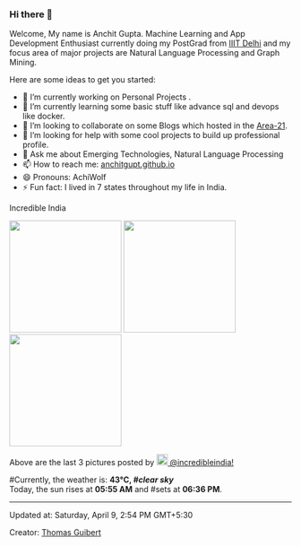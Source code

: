 ### Hi there 👋

Welcome, My name is Anchit Gupta. Machine Learning and App Development Enthusiast currently doing my PostGrad from [IIIT Delhi](https://www.iiitd.ac.in/) and my focus area of major projects are Natural Language Processing and Graph Mining.
<!-- **anchitgupt/anchitgupt** is a ✨ _special_ ✨ repository because its `README.md` (this file) appears on your GitHub profile. -->

Here are some ideas to get you started:

- 🔭 I’m currently working on Personal Projects	.
- 🌱 I’m currently learning some basic stuff like advance sql and devops like docker.
- 👯 I’m looking to collaborate on some Blogs which hosted in the [Area-21](https://medium.com/area-21/).
- 🤔 I’m looking for help with some cool projects to build up professional profile.
- 💬 Ask me about Emerging Technologies, Natural Language Processing
- 📫 How to reach me: [anchitgupt.github.io](anchitgupt.github.io)
- 😄 Pronouns: AchiWolf
- ⚡ Fun fact: I lived in 7 states throughout my life in India.


Incredible India 

<p><img width="200" src="https:&#x2F;&#x2F;cdn1.picuki.com&#x2F;hosted-by-instagram&#x2F;q&#x3D;0exhNuNYnjBcaS3SYdxKjf8K2fRyWgxSZ60STLepjSVmIR1vLHOapZA0mpCj4yRwKwVlASuRYz1n44IsU1RTCT17PUHdQbOATzpX76mdXOugvDJk%7C%7CZ9pnL83JHIeZHCu9MAlUWapNWwSDv5PHL%7C%7Clo7gX5vnvbCgAojOMMbBCyQlWotfpUrJy9ZRxt+S4jkja45BsNz5F%7C%7CH8kKl1lrtrb+XdbEvf0PMd6trV2QaUNh4kG5OKopCu7Lm4rbzMvR2bZhYXCoOELhn6+cSIL+mmWEqU6JG0mvlmpgBMF9IkqhdiDFotpidM%7C%7Ck4H2bUdBXG9p+kMjxNKyn36dOF+I6w5G6DDmzaaQZtM+8pqlPMqpePHh4SvzQ4b%7C%7CN4t8e28iVPbRVgeLdcSOAppO0IRKQa4cggzhoVebMo%7C%7C63yxiDTEX1DaNCsoj" /> <img width="200" src="https:&#x2F;&#x2F;cdn1.picuki.com&#x2F;hosted-by-instagram&#x2F;q&#x3D;0exhNuNYnjBcaS3SYdxKjf8K2fRyWgxSZ60STLepjSVmIR1vLHOapZA0mpCj4yRwKwVlASuRYz1n7IsuVVRSDT15PkzcQL2ITzhU56+cV+ymvD1i8J5jnL88Kn0WZXOt8MopUGKpNWwPG%7C%7CsAULjh7uZE+fjvcjYbrjKaKrxDkDdttdCwFahlza4lsfe4kx2xu5xncG114WNxahlw5OLUqQUCSKnjMcF6saR5UvoAjcZWpr6gmCG2GGM5b295BTGS9IjOkqg8iyDXdzQspjD2F+8EIU8hjl246hwBpYklmZXwBq5u+MZh5pP1REpBWmhm+jVMlpDtuiTvSUGI%7C%7CgVRwGKOlf7lNPEu+8WgGtKpDePA+zvPN5KIQ5ZVSyoaLeTbB1nRE%7C%7CegKfsPnZEeEsha8EiP%7C%7Ch6qWYXX%7C%7CwQ3CzAX1WbeW8dUG9vb+6GnzWTZhmDZogE9yJ8&#x3D;" /> <img width="200" src="https:&#x2F;&#x2F;cdn1.picuki.com&#x2F;hosted-by-instagram&#x2F;q&#x3D;0exhNuNYnjBcaS3SYdxKjf8K2fRyWgxSZ60STLepjSVmIR1vLHOapZA0mpCj4yRwKwVlASuRYz1n44ItVV1TCD15OULfQLeOTDZS56+eU+3N0jNi85Bilb03KnQWbX6u%7C%7C8ArVgmYdTUdHOlPHL%7C%7Clo79UvOa0LGFq8zCXW%7C%7CdEnGZK55f0Z7F9mt9wuuS4jkja45BsNz5F%7C%7CH8kKl1lrtrb+XdbEvf0PMd6trV2QaUNh4kG5OKopCu7Lm4rbzMvR2jZhYXCoOELhn7%7C%7CczQyxFHqEp4aBm0m2XCMuDdn9IkqhdiDFotpidM%7C%7Ck4H2bUdBXG9p+kMjxNKyn36dOF+I6xp3yFj0%7C%7CZKpQvpygrD0GvisWt%7C%7Cf+DGUWYfUFatiTnc7It%7C%7CEYm2LOaPvD+xe0IRKQa4cggmQp1XqMo%7C%7C63yxiDTEX1DaNCsoj" /></p>
<p>Above are the last 3 pictures posted by <a href="https://www.instagram.com/incredibleindia/" target="_blank"><img src="https://upload.wikimedia.org/wikipedia/commons/thumb/e/e7/Instagram_logo_2016.svg/1024px-Instagram_logo_2016.svg.png" width="20"/> @incredibleindia!</a><br/>

#Currently, the weather is: <b> 43°C, #<i>clear sky</i></b></br>Today, the sun rises at <b>05:55 AM</b> and #sets at <b>06:36 PM</b>.</p>

---
Updated at: Saturday, April 9, 2:54 PM GMT+5:30

Creator: [Thomas Guibert](https://github.com/thmsgbrt)

